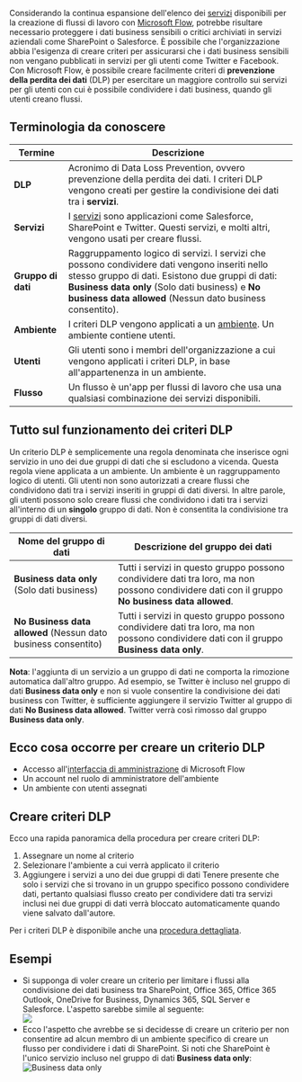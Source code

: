 Considerando la continua espansione dell'elenco dei [servizi](https://flow.microsoft.com/services) disponibili per la creazione di flussi di lavoro con [Microsoft Flow](https://flow.microsoft.com), potrebbe risultare necessario proteggere i dati business sensibili o critici archiviati in servizi aziendali come SharePoint o Salesforce. È possibile che l'organizzazione abbia l'esigenza di creare criteri per assicurarsi che i dati business sensibili non vengano pubblicati in servizi per gli utenti come Twitter e Facebook. Con Microsoft Flow, è possibile creare facilmente criteri di **prevenzione della perdita dei dati** (DLP) per esercitare un maggiore controllo sui servizi per gli utenti con cui è possibile condividere i dati business, quando gli utenti creano flussi.  

## <a name="terms-you-should-get-familiar-with"></a>Terminologia da conoscere
| Termine | Descrizione |
| --- | --- |
| **DLP** |Acronimo di Data Loss Prevention, ovvero prevenzione della perdita dei dati. I criteri DLP vengono creati per gestire la condivisione dei dati tra i **servizi**. |
| **Servizi** |I [servizi](https://flow.microsoft.com/services) sono applicazioni come Salesforce, SharePoint e Twitter. Questi servizi, e molti altri, vengono usati per creare flussi. |
| **Gruppo di dati** |Raggruppamento logico di servizi. I servizi che possono condividere dati vengono inseriti nello stesso gruppo di dati. Esistono due gruppi di dati: **Business data only** (Solo dati business) e **No business data allowed** (Nessun dato business consentito). |
| **Ambiente** |I criteri DLP vengono applicati a un [ambiente](../environments-overview-admin.md). Un ambiente contiene utenti. |
| **Utenti** |Gli utenti sono i membri dell'organizzazione a cui vengono applicati i criteri DLP, in base all'appartenenza in un ambiente. |
| **Flusso** |Un flusso è un'app per flussi di lavoro che usa una qualsiasi combinazione dei servizi disponibili. |

## <a name="all-about-how-dlp-policies-work"></a>Tutto sul funzionamento dei criteri DLP
Un criterio DLP è semplicemente una regola denominata che inserisce ogni servizio in uno dei due gruppi di dati che si escludono a vicenda. Questa regola viene applicata a un ambiente. Un ambiente è un raggruppamento logico di utenti. Gli utenti non sono autorizzati a creare flussi che condividono dati tra i servizi inseriti in gruppi di dati diversi. In altre parole, gli utenti possono solo creare flussi che condividono i dati tra i servizi all'interno di un **singolo** gruppo di dati. Non è consentita la condivisione tra gruppi di dati diversi.  

| **Nome del gruppo di dati** | **Descrizione del gruppo dei dati** |
| --- | --- |
| **Business data only** (Solo dati business) |Tutti i servizi in questo gruppo possono condividere dati tra loro, ma non possono condividere dati con il gruppo **No business data allowed**. |
| **No Business data allowed** (Nessun dato business consentito) |Tutti i servizi in questo gruppo possono condividere dati tra loro, ma non possono condividere dati con il gruppo **Business data only**. |

**Nota**: l'aggiunta di un servizio a un gruppo di dati ne comporta la rimozione automatica dall'altro gruppo. Ad esempio, se Twitter è incluso nel gruppo di dati **Business data only** e non si vuole consentire la condivisione dei dati business con Twitter, è sufficiente aggiungere il servizio Twitter al gruppo di dati **No Business data allowed**. Twitter verrà così rimosso dal gruppo **Business data only**.

## <a name="heres-what-you-need-to-create-a-dlp"></a>Ecco cosa occorre per creare un criterio DLP
* Accesso all'[interfaccia di amministrazione](https://admin.flow.microsoft.com) di Microsoft Flow  
* Un account nel ruolo di amministratore dell'ambiente  
* Un ambiente con utenti assegnati  

## <a name="create-a-dlp-policy"></a>Creare criteri DLP
Ecco una rapida panoramica della procedura per creare criteri DLP:  

1. Assegnare un nome al criterio
2. Selezionare l'ambiente a cui verrà applicato il criterio
3. Aggiungere i servizi a uno dei due gruppi di dati Tenere presente che solo i servizi che si trovano in un gruppo specifico possono condividere dati, pertanto qualsiasi flusso creato per condividere dati tra servizi inclusi nei due gruppi di dati verrà bloccato automaticamente quando viene salvato dall'autore.  

Per i criteri DLP è disponibile anche una [procedura dettagliata](../prevent-data-loss.md).  

## <a name="examples"></a>Esempi
* Si supponga di voler creare un criterio per limitare i flussi alla condivisione dei dati business tra SharePoint, Office 365, Office 365 Outlook, OneDrive for Business, Dynamics 365, SQL Server e Salesforce. L'aspetto sarebbe simile al seguente:  
  ![](./media/learning-data-loss-prevention/a-few-business-centric-services.png)  
* Ecco l'aspetto che avrebbe se si decidesse di creare un criterio per non consentire ad alcun membro di un ambiente specifico di creare un flusso per condividere i dati di SharePoint. Si noti che SharePoint è l'unico servizio incluso nel gruppo di dati **Business data only**:  
  ![Business data only](./media/learning-data-loss-prevention/sharepoint-only-no-sharing-guided-learning.png)

